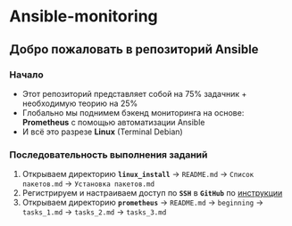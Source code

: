 # Ansible-monitoring

## Добро пожаловать в репозиторий Ansible

### Начало
- Этот репозиторий представляет собой на 75% задачник + необходимую теорию на 25%
- Глобально мы поднимем бэкенд мониторинга на основе: **Prometheus** с помощью автоматизации Ansible
- И всё это разрезе **Linux** (Terminal Debian)

### Последовательность выполнения заданий
  1. Открываем директорию **`linux_install`** → `README.md` → `Список пакетов.md` → `Установка пакетов.md`
  2. Регистрируем и настраиваем доступ по **`SSH`** в **`GitHub`** по [инструкции](https://github.com/lamjob1993/linux-monitoring/blob/main/.files/%D0%93%D0%B5%D0%BD%D0%B5%D1%80%D0%B0%D1%86%D0%B8%D1%8F%20SSH%20%D0%B4%D0%BB%D1%8F%20GitHub.md)
  3. Открываем директорию **`prometheus`** → `README.md` → `beginning` → `tasks_1.md` → `tasks_2.md` → `tasks_3.md`

